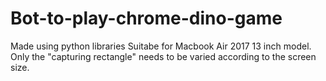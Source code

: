 # Bot-to-play-chrome-dino-game
Made using python libraries
Suitabe for Macbook Air 2017 13 inch model. Only the "capturing rectangle" needs to be varied according to the screen size.
